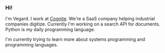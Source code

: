 ### Hi!

I'm Vegard. I work at [Cognite](https://cognite.com). We're a SaaS company helping industrial companies digitize. Currently I'm working on a search API for documents. Python is my daily programming language.

I'm currently trying to learn more about systems programming and programming languages.

